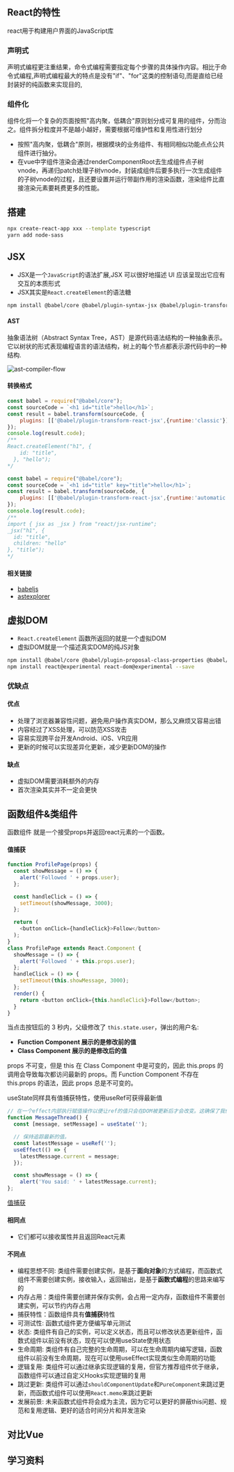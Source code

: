 ## React的特性

react用于构建用户界面的JavaScript库

### 声明式

声明式编程更注重结果，命令式编程需要指定每个步骤的具体操作内容。相比于命令式编程,声明式编程最大的特点是没有"if"、"for"这类的控制语句,而是直给已经封装好的纯函数来实现目的,

### 组件化

组件化将一个复杂的页面按照"高内聚，低耦合"原则划分成可复用的组件，分而治之。组件拆分粒度并不是越小越好，需要根据可维护性和复用性进行划分

- 按照"高内聚，低耦合"原则，根据模块的业务组件、有相同相似功能点点公共组件进行抽分。
- 在vue中字组件渲染会通过renderComponentRoot去生成组件点子树vnode，再递归patch处理子树vnode，封装成组件后要多执行一次生成组件的子树vnode的过程，且还要设置并运行带副作用的渲染函数，渲染组件比直接渲染元素要耗费更多的性能。



## 搭建

```bash
npx create-react-app xxx --template typescript
yarn add node-sass
```



## JSX

- JSX是一个`JavaScript`的语法扩展,JSX 可以很好地描述 UI 应该呈现出它应有交互的本质形式
- JSX其实是`React.createElement`的语法糖

```bash
npm install @babel/core @babel/plugin-syntax-jsx @babel/plugin-transform-react-jsx @babel/types --save
```

#### AST

抽象语法树（Abstract Syntax Tree，AST）是源代码语法结构的一种抽象表示。它以树状的形式表现编程语言的语法结构，树上的每个节点都表示源代码中的一种结构.

![ast-compiler-flow](/Users/chenting/ctcode/blog/react-base/docs/ast-compiler-flow.jpg)

#### 转换格式

```js
const babel = require("@babel/core");
const sourceCode = `<h1 id="title">hello</h1>`;
const result = babel.transform(sourceCode, {
    plugins: [['@babel/plugin-transform-react-jsx',{runtime:'classic'}]]
});
console.log(result.code);
/**
React.createElement("h1", {
    id: "title",
  }, "hello");
*/

const babel = require("@babel/core");
const sourceCode = `<h1 id="title" key="title">hello</h1>`;
const result = babel.transform(sourceCode, {
    plugins: [['@babel/plugin-transform-react-jsx',{runtime:'automatic'}]]
});
console.log(result.code);
/**
import { jsx as _jsx } from "react/jsx-runtime";
_jsx("h1", {
  id: "title",
  children: "hello"
}, "title");
*/
```



#### 相关链接

- [babeljs](https://www.babeljs.cn/repl)
- [astexplorer](https://astexplorer.net/)

## 虚拟DOM

- `React.createElement` 函数所返回的就是一个虚拟DOM
- 虚拟DOM就是一个描述真实DOM的纯JS对象

```bash
npm install @babel/core @babel/plugin-proposal-class-properties @babel/plugin-proposal-decorators @babel/preset-env  @babel/preset-react  babel-loader html-webpack-plugin webpack webpack-cli  webpack-dev-server --save-dev
npm install react@experimental react-dom@experimental --save
```

### 优缺点

#### 优点

- 处理了浏览器兼容性问题，避免用户操作真实DOM，那么又麻烦又容易出错
- 内容经过了XSS处理，可以防范XSS攻击
- 容易实现跨平台开发Android、iOS、VR应用
- 更新的时候可以实现差异化更新，减少更新DOM的操作

#### 缺点

- 虚拟DOM需要消耗额外的内存
- 首次渲染其实并不一定会更快

## 函数组件&类组件

函数组件 就是一个接受props并返回react元素的一个函数。

#### 值捕获

```js
function ProfilePage(props) {
  const showMessage = () => {
    alert('Followed ' + props.user);
  };

  const handleClick = () => {
    setTimeout(showMessage, 3000);
  };

  return (
    <button onClick={handleClick}>Follow</button>
  );
}
class ProfilePage extends React.Component {
  showMessage = () => {
    alert('Followed ' + this.props.user);
  };
  handleClick = () => {
    setTimeout(this.showMessage, 3000);
  };
  render() {
    return <button onClick={this.handleClick}>Follow</button>;
  }
}
```

当点击按钮后的 3 秒内，父级修改了 `this.state.user`，弹出的用户名:

- **Function Component 展示的是修改前的值**
- **Class Component 展示的是修改后的值**

 props 不可变，但是 this 在 Class Component 中是可变的，因此 this.props 的调用会导致每次都访问最新的 props。而 Function Component 不存在 this.props 的语法，因此 props 总是不可变的。

useState同样具有值捕获特性，使用useRef可获得最新值

```js
// 在一个effect内部执行赋值操作以便让ref的值只会在DOM被更新后才会改变。这确保了我们的变量突变不会破坏依赖于可中断渲染的时间切片和 Suspense等特性
function MessageThread() {
  const [message, setMessage] = useState('');

  // 保持追踪最新的值。
  const latestMessage = useRef('');
  useEffect(() => {
    latestMessage.current = message;
  });

  const showMessage = () => {
    alert('You said: ' + latestMessage.current);
};
```

[值捕获](https://blog.csdn.net/NinthMonee/article/details/113173389)



#### 相同点

- 它们都可以接收属性并且返回React元素

#### 不同点

- 编程思想不同: 类组件需要创建实例，是基于**面向对象**的方式编程，而函数式组件不需要创建实例，接收输入，返回输出，是基于**函数式编程**的思路来编写的
- 内存占用：类组件需要创建并保存实例，会占用一定内存，函数组件不需要创建实例，可以节约内存占用
- 捕获特性：函数组件具有**值捕获**特性
- 可测试性: 函数式组件更方便编写单元测试
- 状态: 类组件有自己的实例，可以定义状态，而且可以修改状态更新组件，函数式组件以前没有状态，现在可以使用useState使用状态
- 生命周期: 类组件有自己完整的生命周期，可以在生命周期内编写逻辑，函数组件以前没有生命周期，现在可以使用useEffect实现类似生命周期的功能
- 逻辑复用: 类组件可以通过继承实现逻辑的复用，但官方推荐组件优于继承，函数组件可以通过自定义Hooks实现逻辑的复用
- 跳过更新: 类组件可以通过`shouldComponentUpdate`和`PureComponent`来跳过更新，而函数式组件可以使用`React.memo`来跳过更新
- 发展前景: 未来函数式组件将会成为主流，因为它可以更好的屏蔽this问题、规范和复用逻辑、更好的适合时间分片和并发渲染

## 对比Vue





## 学习资料

# 